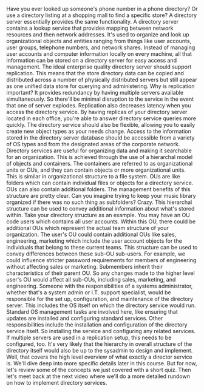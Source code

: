 Have you ever looked up someone's phone number in a phone directory? Or use a
directory listing at a shopping mall to find a specific store? A directory
server essentially provides the same functionality. A directory server contains
a lookup service that provides mapping between network resources and then
network addresses. It's used to organize and look up organizational objects and
entities ranging from things like user accounts, user groups, telephone numbers,
and network shares. Instead of managing user accounts and computer information
locally on every machine, all that information can be stored on a directory
server for easy access and management. The ideal enterprise quality directory
server should support replication. This means that the store directory data can
be copied and distributed across a number of physically distributed servers but
still appear as one unified data store for querying and administering. Why is
replication important? It provides redundancy by having multiple servers
available simultaneously. So there'll be minimal disruption to the service in
the event that one of server explodes. Replication also decreases latency when
you access the directory service. By having replicas of your directory server
located in each office, you're able to answer directory service queries more
quickly. The directory service should also be flexible, allowing you to easily
create new object types as your needs change. Access to the information stored
in the directory server database should be accessible from a variety of OS types
and from the designated areas of the corporate network. Directory services are
useful for organizing data and making it searchable for an organization. This is
achieved through the use of a hierarchal model of objects and containers. The
containers are referred to as organizational units or OUs, and they can contain
objects or more organizational units. This is similar in organizational
structure to a file system. OUs are like folders which can contain individual
files or objects for a directory service. OUs can also contain additional
folders. The management benefits of this structure are pretty clear. Can you
imagine trying to keep your music library organized if there was no such thing
as subfolders? Crazy. This hierarchal structure can be used to convey additional
information about what's stored within. Take your directory structure as an
example. You may have an OU code users which contains all user accounts. Within
this OU, there could be additional OUs which represent the actual team structure
of your organization. The user's OU could contain additional OUs like sales,
engineering, marketing which include the user account objects for the
individuals that belong to these current teams. This structure can be used to
convey differences between these sub-OU sub-users. For example, we could
influence stricter password requirements for members of engineering without
affecting sales or marketing. Submembers inherit their characteristics of their
parent OU. So any changes made to the higher level user's OU would affect all
sub-OUs, including sales, marketing, and engineering. Someone with the
responsibilities of a systems administrator, whether that's a system admin or
I.T. support specialist, would be responsible for the set up, configuration, and
maintenance of the directory server. This includes the OS itself on which the
directory service would run. Standard OS management tasks are involved here,
like ensuring that updates are installed and configuring standard services.
Other responsibilities include the installation and configuration of the
directory service itself. So installing the service and configuring any related
services. If multiple servers are used in a replication setup, this needs to be
configured, too. It's very likely that the hierarchy in overall structure of the
directory itself would also be up to the sysadmin to design and implement. Well,
that covers the high level overview of what exactly a director service is. We'll
dive deep into more specific details later in this course. But for now, let's
review some of the concepts we just covered with a short quiz. Then let's meet
back at the next video where we'll do a more detailed rundown on how to
implement directory services.